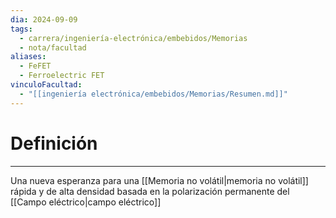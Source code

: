 ```yaml
---
dia: 2024-09-09
tags:
  - carrera/ingeniería-electrónica/embebidos/Memorias
  - nota/facultad
aliases:
  - FeFET
  - Ferroelectric FET
vinculoFacultad:
  - "[[ingeniería electrónica/embebidos/Memorias/Resumen.md]]"
---
```

# Definición
---
Una nueva esperanza para una [[Memoria no volátil|memoria no volátil]] rápida y de alta densidad basada en la polarización permanente del [[Campo eléctrico|campo eléctrico]]